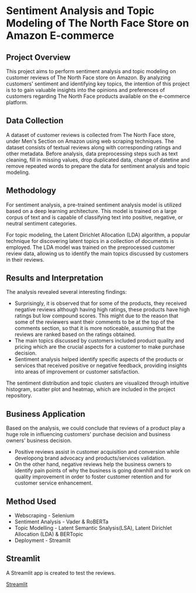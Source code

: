 # Sentiment Analysis and Topic Modeling of The North Face Store on Amazon E-commerce
## Project Overview
This project aims to perform sentiment analysis and topic modeling on customer reviews of The North Face store on Amazon. By analyzing customers' sentiment and identifying key topics, the intention of this project is to to gain valuable insights into the opinions and preferences of customers regarding The North Face products available on the e-commerce platform.
## Data Collection
A dataset of customer reviews is collected from The North Face store, under Men's Section on Amazon using web scraping techniques. The dataset consists of textual reviews along with corresponding ratings and other metadata. Before analysis, data preprocessing steps such as text cleaning, fill in missing values, drop duplicated data, change of datetine and remove repeated words to prepare the data for sentiment analysis and topic modeling.
## Methodology
For sentiment analysis, a pre-trained sentiment analysis model is utilized based on a deep learning architecture. This model is trained on a large corpus of text and is capable of classifying text into positive, negative, or neutral sentiment categories.

For topic modeling, the Latent Dirichlet Allocation (LDA) algorithm, a popular technique for discovering latent topics in a collection of documents is employed. The LDA model was trained on the preprocessed customer review data, allowing us to identify the main topics discussed by customers in their reviews.
## Results and Interpretation
The analysis revealed several interesting findings:

- Surprisingly, it is observed that for some of the products, they received negative reviews although having high ratings, these products have high ratings but low compound scores. This might due to the reason that some of the reviewers want their comments to be at the top of the comments section, so that it is more noticeable, assuming that the reviews are ranked based on the ratings obtained. 
- The main topics discussed by customers included product quality and pricing which are the crucial aspects for a customer to make purchase decision.
- Sentiment analysis helped identify specific aspects of the products or services that received positive or negative feedback, providing insights into areas of improvement or customer satisfaction.
  
The sentiment distribution and topic clusters are visualized through intuitive histogram, scatter plot and heatmap, which are included in the project repository.
## Business Application
Based on the analysis, we could conclude that reviews of a product play a huge role in influencing customers' purchase decision and business owners' business decision.
- Positive reviews assist in customer acquisition and conversion while developong brand advocacy and products/services validation.
- On the other hand, negative reviews help the business owners to identify pain points of why the business is going downhill and to work on quality improvement in order to foster customer retention and for customer service enhancement.
## Method Used
- Webscraping - Selenium
- Sentiment Analysis - Vader & RoBERTa
- Topic Modelling - Latent Semantic Snalysis(LSA), Latent Dirichlet Allocation (LDA) & BERTopic
- Deployment - Streamlit
## Streamlit
A Streamlit app is created to test the reviews.

[Streamlit](https://www.streamlit.io/)
